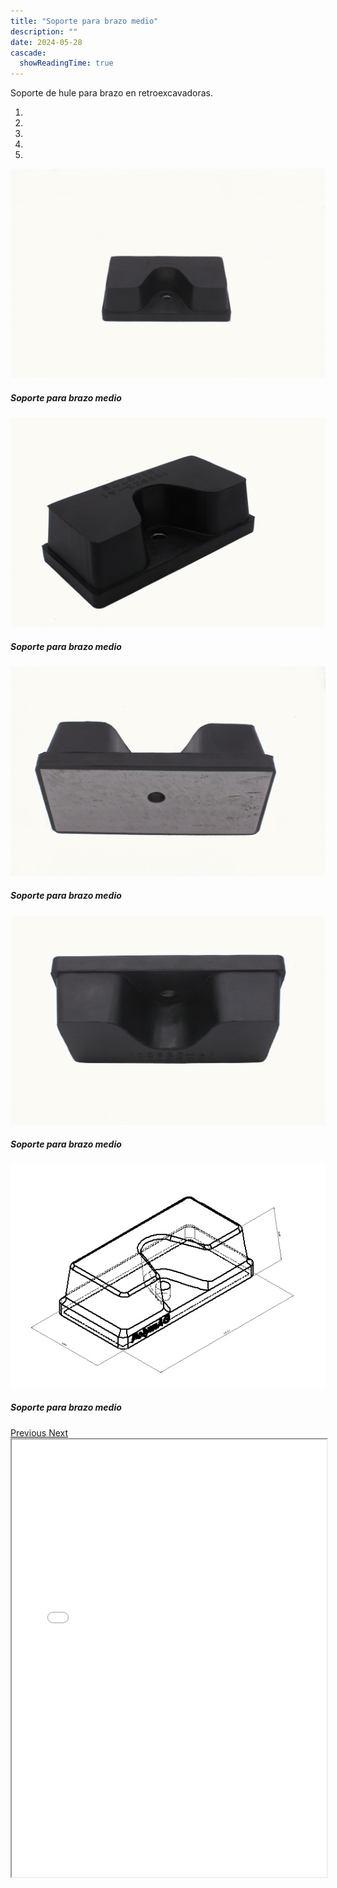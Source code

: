 ```yaml
---
title: "Soporte para brazo medio"
description: ""
date: 2024-05-28
cascade:
  showReadingTime: true
---
```


Soporte de hule para brazo en retroexcavadoras.

<head>
  <meta charset="UTF-8">
  <meta name="viewport" content="width=device-width, initial-scale=1.0">
  <link rel="stylesheet" href="https://cdn.jsdelivr.net/npm/bootstrap@4.0.0/dist/css/bootstrap.min.css"
    integrity="sha384-Gn5384xqQ1aoWXA+058RXPxPg6fy4IWvTNh0E263XmFcJlSAwiGgFAW/dAiS6JXm" crossorigin="anonymous">
  <link rel="stylesheet" href="style.css">
</head>

<body>
  <div class="row">
    <div id="carouselExampleIndicators" class="carousel slide" data-ride="carousel">
      <ol class="carousel-indicators">
        <li data-target="#carouselExampleIndicators" data-slide-to="0" class="active"></li>
        <li data-target="#carouselExampleIndicators" data-slide-to="1"></li>
        <li data-target="#carouselExampleIndicators" data-slide-to="2"></li>
        <li data-target="#carouselExampleIndicators" data-slide-to="3"></li>
        <li data-target="#carouselExampleIndicators" data-slide-to="4"></li>
      </ol>
      <div class="carousel-inner">
        <div class="carousel-item active">
          <img class="d-block w-100"
            src="imges/DSC_1033.jpg"
            alt="First slide">
          <div class="carousel-caption d-none d-md-block">
            <h5>Soporte para brazo medio</h5>
          </div>
        </div>
        <div class="carousel-item">
          <img class="d-block w-100"
            src="imges/DSC_1066.jpg"
            alt="Second slide">
            <div class="carousel-caption d-none d-md-block">
            <h5>Soporte para brazo medio</h5>
          </div>
        </div>
        <div class="carousel-item">
          <img class="d-block w-100"
            src="imges/DSC_1067.jpg"
            alt="Third slide">
            <div class="carousel-caption d-none d-md-block">
            <h5>Soporte para brazo medio</h5>
          </div>
        </div>
        <div class="carousel-item">
          <img class="d-block w-100"
            src="imges/DSC_1068.jpg"
            alt="Fourth slide">
            <div class="carousel-caption d-none d-md-block">
            <h5>Soporte para brazo medio</h5>
          </div>
        </div>
        <div class="carousel-item">
          <img class="d-block w-100"
            src="imges/GFE-O98.JPG"
            alt="Fourth slide">
            <div class="carousel-caption d-none d-md-block">
            <h5>Soporte para brazo medio</h5>
          </div>
        </div>
      </div>
      <a class="carousel-control-prev" href="#carouselExampleIndicators" role="button" data-slide="prev">
        <span class="carousel-control-prev-icon" aria-hidden="true"></span>
        <span class="sr-only">Previous</span>
      </a>
      <a class="carousel-control-next" href="#carouselExampleIndicators" role="button" data-slide="next">
        <span class="carousel-control-next-icon" aria-hidden="true"></span>
        <span class="sr-only">Next</span>
      </a>
    </div>
  </div>
  <script src="https://code.jquery.com/jquery-3.2.1.slim.min.js"
    integrity="sha384-KJ3o2DKtIkvYIK3UENzmM7KCkRr/rE9/Qpg6aAZGJwFDMVNA/GpGFF93hXpG5KkN"
    crossorigin="anonymous"></script>
  <script src="https://cdn.jsdelivr.net/npm/popper.js@1.12.9/dist/umd/popper.min.js"
    integrity="sha384-ApNbgh9B+Y1QKtv3Rn7W3mgPxhU9K/ScQsAP7hUibX39j7fakFPskvXusvfa0b4Q"
    crossorigin="anonymous"></script>
  <script src="https://cdn.jsdelivr.net/npm/bootstrap@4.0.0/dist/js/bootstrap.min.js"
    integrity="sha384-JZR6Spejh4U02d8jOt6vLEHfe/JQGiRRSQQxSfFWpi1MquVdAyjUar5+76PVCmYl"
    crossorigin="anonymous"></script>
</body>


<script>
  setTimeout(() => {
    var element = document.getElementById("search-button");
    var divElement = document.getElementById('search-wrapper');
    element.onclick = function() {
      divElement.style.setProperty('visibility', 'visible', 'important');
  }
}, "1000");
</script>


<iframe src="model/model.html" width="100%" height="700px"></iframe>